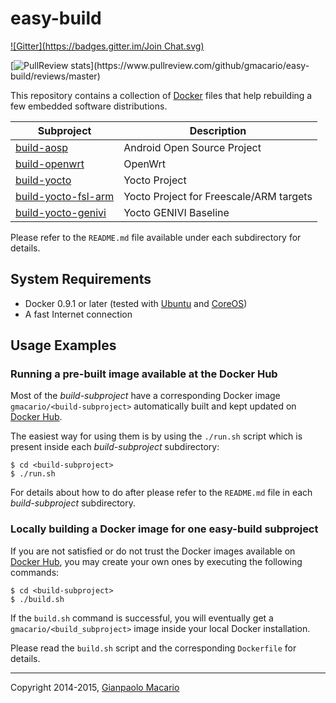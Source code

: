 easy-build
==========

[![Gitter](https://badges.gitter.im/Join Chat.svg)](https://gitter.im/gmacario/easy-build?utm_source=badge&utm_medium=badge&utm_campaign=pr-badge&utm_content=badge)

[![PullReview stats](https://www.pullreview.com/github/gmacario/easy-build/badges/master.svg?)](https://www.pullreview.com/github/gmacario/easy-build/reviews/master)

This repository contains a collection of [Docker](http://www.docker.com/)
files that help rebuilding a few embedded software distributions.

| Subproject               | Description                             |
| ------------------------ | --------------------------------------- |
| [build-aosp][1]          | Android Open Source Project             |
| [build-openwrt][2]       | OpenWrt                                 |
| [build-yocto][3]         | Yocto Project                           |
| [build-yocto-fsl-arm][4] | Yocto Project for Freescale/ARM targets |
| [build-yocto-genivi][5]  | Yocto GENIVI Baseline                   |

Please refer to the `README.md` file available under each subdirectory for details.

[1]: build-aosp
[2]: build-openwrt
[3]: build-yocto
[4]: build-yocto-fsl-arm
[5]: build-yocto-genivi

System Requirements
-------------------

* Docker 0.9.1 or later (tested with [Ubuntu](http://www.ubuntu.com/)
and [CoreOS](https://coreos.com/))
* A fast Internet connection

Usage Examples
--------------

### Running a pre-built image available at the Docker Hub

Most of the _build-subproject_ have a corresponding Docker image
`gmacario/<build-subproject>` automatically built and kept updated
on [Docker Hub](https://hub.docker.com/).

The easiest way for using them is by using the `./run.sh` script which
is present inside each _build-subproject_ subdirectory:

    $ cd <build-subproject>
    $ ./run.sh

For details about how to do after please refer to the `README.md` file
in each _build-subproject_ subdirectory.

### Locally building a Docker image for one easy-build subproject

If you are not satisfied or do not trust the Docker images available
on [Docker Hub](https://hub.docker.com/), you may create your own ones
by executing the following commands:

    $ cd <build-subproject>
    $ ./build.sh

If the `build.sh` command is successful, you will eventually get
a `gmacario/<build_subproject>` image inside your local Docker installation.

Please read the `build.sh` script and the corresponding `Dockerfile` for details.

------------------------
Copyright 2014-2015, [Gianpaolo Macario](http://gmacario.github.io/)

<!-- EOF -->

